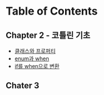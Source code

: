 # Table of Contents

## Chapter 2 - 코틀린 기초

- [클래스와 프로퍼티](./chapter_02/property)
- [enum과 when](./chapter_02/enum_when)
- [if를 when으로 변환](./chapter_02/if_to_when)

## Chater 3
